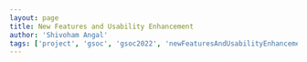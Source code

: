 ```yaml
---
layout: page
title: New Features and Usability Enhancement
author: 'Shivoham Angal'
tags: ['project', 'gsoc', 'gsoc2022', 'newFeaturesAndUsabilityEnhancement']
---
```


